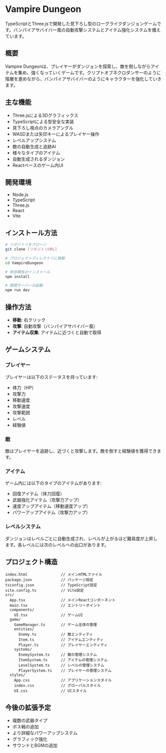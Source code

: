 # Vampire Dungeon

TypeScriptとThree.jsで開発した見下ろし型のローグライクダンジョンゲームです。バンパイアサバイバー風の自動攻撃システムとアイテム強化システムを備えています。

## 概要

Vampire Dungeonは、プレイヤーがダンジョンを探索し、敵を倒しながらアイテムを集め、強くなっていくゲームです。クリプトオブネクロダンサーのように階層を進めながら、バンパイアサバイバーのようにキャラクターを強化していきます。

## 主な機能

- Three.jsによる3Dグラフィックス
- TypeScriptによる型安全な実装
- 見下ろし視点のカメラアングル
- WASDまたは矢印キーによるプレイヤー操作
- レベルアップシステム
- 敵の自動生成と追跡AI
- 様々なタイプのアイテム
- 自動生成されるダンジョン
- Reactベースのゲーム内UI

## 開発環境

- Node.js
- TypeScript
- Three.js
- React
- Vite

## インストール方法

```bash
# リポジトリをクローン
git clone [リポジトリURL]

# プロジェクトディレクトリに移動
cd VampireDungeon

# 依存関係のインストール
npm install

# 開発サーバーの起動
npm run dev
```

## 操作方法

- **移動**: 右クリック
- **攻撃**: 自動攻撃（バンパイアサバイバー風）
- **アイテム収集**: アイテムに近づくと自動で取得

## ゲームシステム

### プレイヤー

プレイヤーは以下のステータスを持っています:
- 体力（HP）
- 攻撃力
- 移動速度
- 攻撃速度
- 攻撃範囲
- レベル
- 経験値

### 敵

敵はプレイヤーを追跡し、近づくと攻撃します。敵を倒すと経験値を獲得できます。

### アイテム

ゲーム内には以下のタイプのアイテムがあります:
- 回復アイテム（体力回復）
- 武器強化アイテム（攻撃力アップ）
- 速度アップアイテム（移動速度アップ）
- パワーアップアイテム（攻撃力アップ）

### レベルシステム

ダンジョンはレベルごとに自動生成され、レベルが上がるほど難易度が上昇します。各レベルには次のレベルへの出口があります。

## プロジェクト構造

```
index.html               // メインHTMLファイル
package.json             // パッケージ設定
tsconfig.json            // TypeScript設定
vite.config.ts           // Vite設定
src/
  App.tsx                // メインReactコンポーネント
  main.tsx               // エントリーポイント
  components/
    UI.tsx               // ゲームUI
  game/
    GameManager.ts       // ゲーム全体の管理
    entities/
      Enemy.ts           // 敵エンティティ
      Item.ts            // アイテムエンティティ
      Player.ts          // プレイヤーエンティティ
    systems/
      EnemySystem.ts     // 敵の管理システム
      ItemSystem.ts      // アイテムの管理システム
      LevelSystem.ts     // レベルの管理システム
      PlayerSystem.ts    // プレイヤーの管理システム
  styles/
    App.css              // アプリケーションスタイル
    index.css            // グローバルスタイル
    UI.css               // UIスタイル
```

## 今後の拡張予定

- 複数の武器タイプ
- ボス戦の追加
- より詳細なパワーアップシステム
- グラフィック強化
- サウンドとBGMの追加
